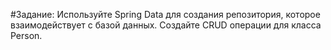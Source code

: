 #Задание: Используйте Spring Data для создания репозитория,
которое взаимодействует с базой данных. 
Создайте CRUD операции для класса Person.